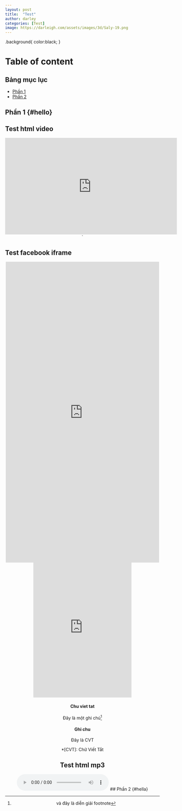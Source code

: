 ```yaml
---
layout: post
title:  "Test"
author: darley
categories: [Test]
image: https://darleigh.com/assets/images/3d/Saly-19.png
---
```

  .background{
    color:black;
  }
# Table of content

## Bảng mục lục

- [Phần 1](#hello)
- [Phần 2](#hella)


## Phần 1 {#hello}


## Test html video

<div  style="text-align: center;">
    <iframe style="text-align: center;"width="560"height="315"src="https://www.youtube.com/embed/dQw4w9WgXcQ"frameborder="0"allowfullscreen>`</iframe>`

</div>

## Test facebook iframe

<div  style="text-align: center;">
  <iframe src="https://www.facebook.com/plugins/post.php?href=https%3A%2F%2Fwww.facebook.com%2Fnduong22%2Fposts%2Fpfbid0hPECpsFmPemDsD8mGvj6ZvA5eLMU94iqTzUiBF9BbYT1DDrqJ92wXFYsmVHLM8LSl&show_text=true&width=500" width="500" height="981" style="border:none;overflow:hidden" scrolling="no" frameborder="0" allowfullscreen="true" allow="autoplay; clipboard-write; encrypted-media; picture-in-picture; web-share"></iframe
</div>
<iframe width="320" height="440" src="http://instagram.com/p/qbq6fIJMVZ/embed" frameborder="0"></iframe>

#### Chu viet tat

Đây là một ghi chú[^1]

[^1]: và đây là diễn giải footnote

#### Ghi chu
Đây là CVT

*[CVT]: Chữ Viết Tắt
## Test html mp3


<audio controls autoplay>

  [sourcesrc=&#34;https://www.soundhelix.com/examples/mp3/SoundHelix-Song-1.mp3&#34;type=&#34;audio/mp3&#34;](sourcesrc=%22https://www.soundhelix.com/examples/mp3/SoundHelix-Song-1.mp3%22type=%22audio/mp3%22)

  Your browser does not support the audio tag.

</audio>
## Phần 2 {#hella}

[def]: {https://darleigh.com/assets/images/3d/Saly-19.png}
